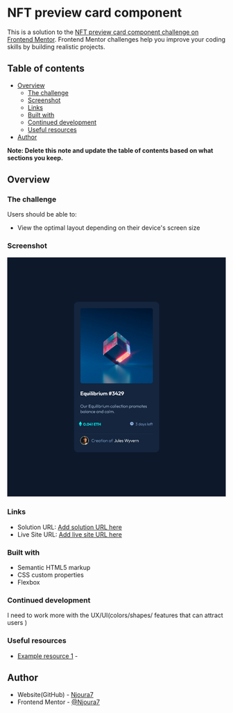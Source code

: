 # NFT preview card component 

This is a solution to the [NFT preview card component challenge on Frontend Mentor](https://www.frontendmentor.io/challenges/nft-preview-card-component-SbdUL_w0U). Frontend Mentor challenges help you improve your coding skills by building realistic projects.

## Table of contents

- [Overview](#overview)
  - [The challenge](#the-challenge)
  - [Screenshot](#screenshot)
  - [Links](#links)
  - [Built with](#built-with)
  - [Continued development](#continued-development)
  - [Useful resources](#useful-resources)
- [Author](#author)

**Note: Delete this note and update the table of contents based on what sections you keep.**

## Overview

### The challenge

Users should be able to:

- View the optimal layout depending on their device's screen size

### Screenshot

![](./screenShot.png)

### Links

- Solution URL: [Add solution URL here](https://github.com/Njoura7/NFT_card)
- Live Site URL: [Add live site URL here](https://your-live-site-url.com)

### Built with

- Semantic HTML5 markup
- CSS custom properties
- Flexbox

### Continued development

I need to work more with the UX/UI(colors/shapes/ features that can attract users )

### Useful resources

- [Example resource 1](https://www.youtube.com) -

## Author

- Website(GitHub) - [Njoura7 ](https://github.com/Njoura7)
- Frontend Mentor - [@Njoura7](https://www.frontendmentor.io/profile/Njoura7)
